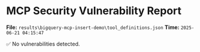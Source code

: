 # MCP Security Vulnerability Report
**File:** `results\bigquery-mcp-insert-demo\tool_definitions.json`
**Time:** `2025-06-21 04:15:47`

✅ No vulnerabilities detected.